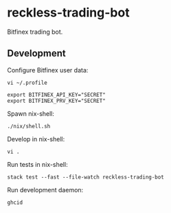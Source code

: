 # reckless-trading-bot

Bitfinex trading bot.

## Development

Configure Bitfinex user data:

```shell
vi ~/.profile

export BITFINEX_API_KEY="SECRET"
export BITFINEX_PRV_KEY="SECRET"
```

Spawn nix-shell:

```shell
./nix/shell.sh
```

Develop in nix-shell:

```shell
vi .
```

Run tests in nix-shell:

```shell
stack test --fast --file-watch reckless-trading-bot
```

Run development daemon:

```shell
ghcid
```
